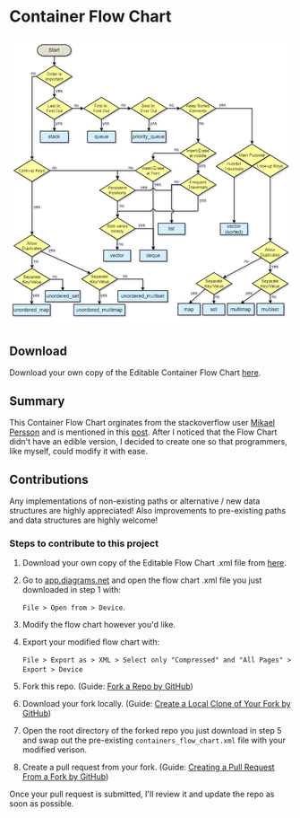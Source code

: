 # Container Flow Chart

![Container Flow Chart](img/containers_flow_chart-cpp.png)

## Download
Download your own copy of the Editable Container Flow Chart [here](https://drive.google.com/file/d/1wAUsTIeKRgSfo0m-3rR4P6Boi3FuixEk/view).

## Summary
This Container Flow Chart orginates from the stackoverflow user [Mikael Persson](https://meta.stackoverflow.com/users/491645/mikael-persson) and is mentioned in this [post](https://stackoverflow.com/questions/471432/in-which-scenario-do-i-use-a-particular-stl-container/22671607#22671607). After I noticed that the Flow Chart didn't have an edible version, I decided to create one so that programmers, like myself, could modify it with ease.

## Contributions
Any implementations of non-existing paths or alternative / new data structures are highly appreciated! Also improvements to pre-existing paths and data structures are highly welcome!

### Steps to contribute to this project
1. Download your own copy of the Editable Flow Chart .xml file from [here](https://drive.google.com/file/d/1wAUsTIeKRgSfo0m-3rR4P6Boi3FuixEk/view?usp=sharing).
2. Go to [app.diagrams.net](https://app.diagrams.net/) and open the flow chart .xml file you just downloaded in step 1 with:

    `File > Open from > Device`.
3. Modify the flow chart however you'd like.
4. Export your modified flow chart with: 

    `File > Export as > XML > Select only "Compressed" and "All Pages" > Export > Device`
5. Fork this repo. (Guide: [Fork a Repo by GitHub](https://docs.github.com/en/github/getting-started-with-github/fork-a-repo))
6. Download your fork locally. (Guide: [Create a Local Clone of Your Fork by GitHub](https://docs.github.com/en/github/getting-started-with-github/fork-a-repo#step-2-create-a-local-clone-of-your-fork))
7. Open the root directory of the forked repo you just download in step 5 and swap out the pre-existing `containers_flow_chart.xml` file with your modified verison.
8. Create a pull request from your fork. (Guide: [Creating a Pull Request From a Fork by GitHub](https://docs.github.com/en/github/collaborating-with-issues-and-pull-requests/creating-a-pull-request-from-a-fork))

Once your pull request is submitted, I'll review it and update the repo as soon as possible.